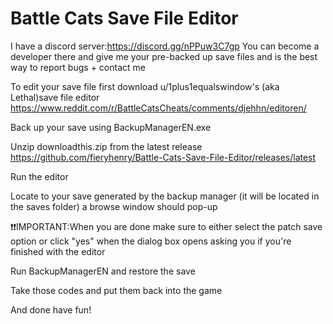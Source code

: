 # Battle Cats Save File Editor

I have a discord server:https://discord.gg/nPPuw3C7gp You can become a developer there and give me your pre-backed up save files
and is the best way to report bugs + contact me

To edit your save file first download u/1plus1equalswindow's (aka Lethal)save file editor https://www.reddit.com/r/BattleCatsCheats/comments/djehhn/editoren/

Back up your save using BackupManagerEN.exe

Unzip downloadthis.zip from the latest release https://github.com/fieryhenry/Battle-Cats-Save-File-Editor/releases/latest

Run the editor

Locate to your save generated by the backup manager (it will be located in the saves folder) a browse window should pop-up

:exclamation::exclamation:IMPORTANT:When you are done make sure to either select the patch save option or click "yes" when the dialog box opens asking you if you're finished with the editor

Run BackupManagerEN and restore the save


Take those codes and put them back into the game

And done have fun!
